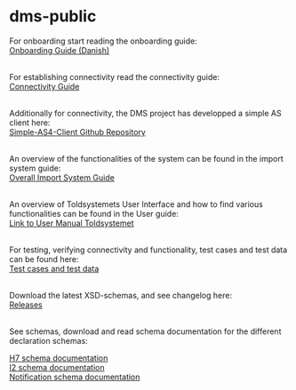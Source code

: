 # dms-public
For onboarding start reading the onboarding guide: <br/>
[Onboarding Guide (Danish)](https://github.com/skat/dms-public/raw/master/Onboarding%20Documents/OnboardingGuideToldsystemet.docx) <br/><br/>

For establishing connectivity read the connectivity guide: <br/>
[Connectivity Guide](https://github.com/skat/dms-public/raw/master/Onboarding%20Documents/ConnectivityGuide.docx) <br/><br/>

Additionally for connectivity, the DMS project has developped a simple AS client here: <br/>
[Simple-AS4-Client Github Repository](https://github.com/skat/simple-as4-client) <br/><br/>

An overview of the functionalities of the system can be found in the import system guide: <br/>
[Overall Import System Guide](https://github.com/skat/dms-public/raw/master/Onboarding%20Documents/ImportSystemGuide.docx) <br/><br/>

An overview of Toldsystemets User Interface and how to find various functionalities can be found in the User guide: <br/>
[Link to User Manual Toldsystemet](https://github.com/skat/dms-public/blob/master/Onboarding%20Documents/BrugerManual/BrugermanualToldsystemet.pdf) <br/><br/>

For testing, verifying connectivity and functionality, test cases and test data can be found here: <br/>
[Test cases and test data](https://skat.github.io/dms-public/test-data) <br/><br/>


Download the latest XSD-schemas, and see changelog here: <br/>
[Releases](https://github.com/skat/dms-public/releases/) <br/><br/>

See schemas, download and read schema documentation for the different declaration schemas: <br/>

[H7 schema documentation](https://github.com/skat/dms-public/tree/master/H7%20XSDs) <br/>
[I2 schema documentation](https://github.com/skat/dms-public/tree/master/I2%20XSDs) <br/>
[Notification schema documentation](https://github.com/skat/dms-public/tree/master/Notification%20XSDs) <br/>


